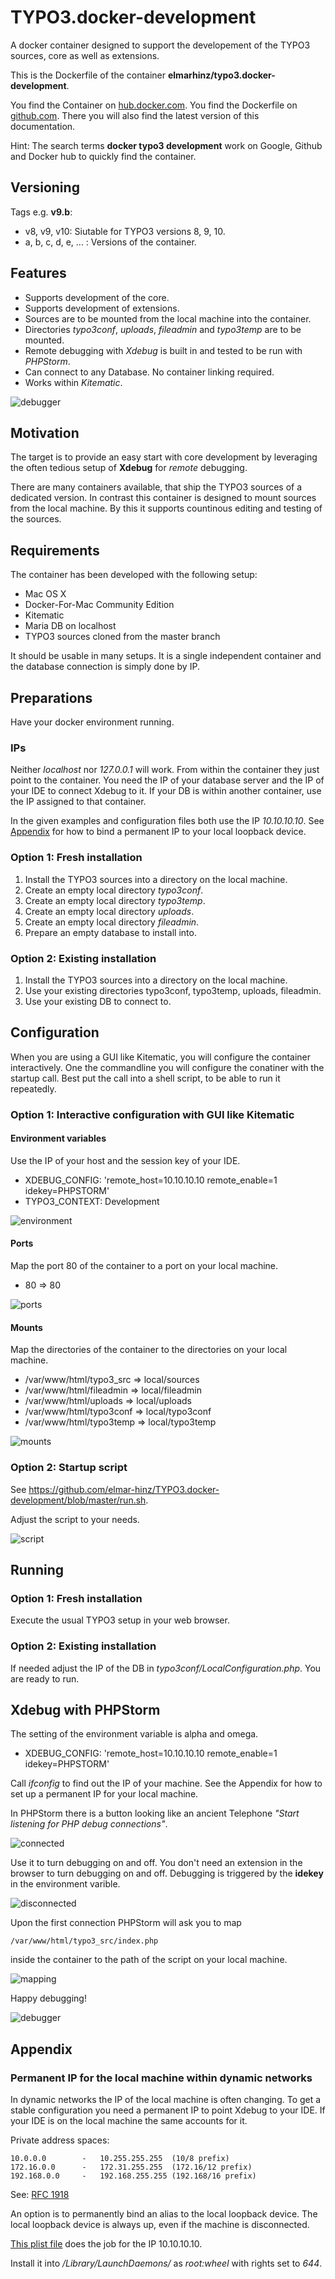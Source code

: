 TYPO3.docker-development
========================

A docker container designed to support the developement of the TYPO3 sources,
core as well as extensions.

This is the Dockerfile of the container **elmarhinz/typo3.docker-development**.

You find the Container on
[hub.docker.com](https://hub.docker.com/r/elmarhinz/typo3.docker-development/).
You find the Dockerfile on
[github.com](https://github.com/elmar-hinz/TYPO3.docker-development).
There you will also find the latest version of this documentation.

Hint: The search terms **docker typo3 development** work on Google, Github
and Docker hub to quickly find the container.

Versioning
----------

Tags e.g. **v9.b**:

* v8, v9, v10: Siutable for TYPO3 versions 8, 9, 10.
* a, b, c, d, e, ... : Versions of the container.

Features
--------

* Supports development of the core.
* Supports development of extensions.
* Sources are to be mounted from the local machine into the container.
* Directories *typo3conf*, *uploads*, *fileadmin* and *typo3temp* are to be mounted.
* Remote debugging with *Xdebug* is built in and tested to be run with *PHPStorm*.
* Can connect to any Database. No container linking required.
* Works within *Kitematic*.

![debugger](https://raw.githubusercontent.com/elmar-hinz/TYPO3.docker-development/master/img/debugger.png)

Motivation
----------

The target is to provide an easy start with core development by leveraging the
often tedious setup of **Xdebug** for *remote* debugging.

There are many containers available, that ship the TYPO3 sources of a dedicated
version. In contrast this container is designed to mount sources from the local
machine. By this it supports countinous editing and testing of the sources.

Requirements
------------

The container has been developed with the following setup:

* Mac OS X
* Docker-For-Mac Community Edition
* Kitematic
* Maria DB on localhost
* TYPO3 sources cloned from the master branch

It should be usable in many setups. It is a single independent container and
the database connection is simply done by IP.

Preparations
------------

Have your docker environment running.

### IPs

Neither _localhost_ nor _127.0.0.1_ will work. From within the container they
just point to the container. You need the IP of your database server and the
IP of your IDE to connect Xdebug to it. If your DB is within another container,
use the IP assigned to that container.

In the given examples and configuration files both use the IP _10.10.10.10_.
See [Appendix](#appendix) for how to bind a permanent IP to your local
loopback device.

### Option 1: Fresh installation

1. Install the TYPO3 sources into a directory on the local machine.
2. Create an empty local directory *typo3conf*.
3. Create an empty local directory *typo3temp*.
4. Create an empty local directory *uploads*.
5. Create an empty local directory *fileadmin*.
6. Prepare an empty database to install into.

### Option 2: Existing installation

1. Install the TYPO3 sources into a directory on the local machine.
2. Use your existing directories typo3conf, typo3temp, uploads, fileadmin.
3. Use your existing DB to connect to.

Configuration
-------------

When you are using a GUI like Kitematic, you will configure the container
interactively. One the commandline you will configure the conatiner with the
startup call. Best put the call into a shell script, to be able to run
it repeatedly.

### Option 1: Interactive configuration with GUI like Kitematic

#### Environment variables

Use the IP of your host and the session key of your IDE.

* XDEBUG_CONFIG: 'remote_host=10.10.10.10 remote_enable=1 idekey=PHPSTORM'
* TYPO3_CONTEXT: Development

![environment](https://raw.githubusercontent.com/elmar-hinz/TYPO3.docker-development/master/img/environment.png)

#### Ports

Map the port 80 of the container to a port on your local machine.

* 80 => 80

![ports](https://raw.githubusercontent.com/elmar-hinz/TYPO3.docker-development/master/img/ports.png)

#### Mounts

Map the directories of the container to the directories on your local
machine.

* /var/www/html/typo3_src => local/sources
* /var/www/html/fileadmin => local/fileadmin
* /var/www/html/uploads   => local/uploads
* /var/www/html/typo3conf => local/typo3conf
* /var/www/html/typo3temp => local/typo3temp

![mounts](https://raw.githubusercontent.com/elmar-hinz/TYPO3.docker-development/master/img/mounts.png)

### Option 2: Startup script

See https://github.com/elmar-hinz/TYPO3.docker-development/blob/master/run.sh.

Adjust the script to your needs.

![script](https://raw.githubusercontent.com/elmar-hinz/TYPO3.docker-development/master/img/script.png)

Running
-------

### Option 1: Fresh installation

Execute the usual TYPO3 setup in your web browser.

### Option 2: Existing installation

If needed adjust the IP of the DB in *typo3conf/LocalConfiguration.php*.
You are ready to run.

Xdebug with PHPStorm
--------------------

The setting of the environment variable is alpha and omega.

* XDEBUG_CONFIG: 'remote_host=10.10.10.10 remote_enable=1 idekey=PHPSTORM'

Call *ifconfig* to find out the IP of your machine. See the Appendix for how
to set up a permanent IP for your local machine.

In PHPStorm there is a button looking like an ancient Telephone
*"Start listening for PHP debug connections"*.

![connected](https://raw.githubusercontent.com/elmar-hinz/TYPO3.docker-development/master/img/connected.png)

Use it to turn debugging on and off. You don't need an extension in the browser
to turn debugging on and off. Debugging is triggered by the __idekey__ in the
environment varible.

![disconnected](https://raw.githubusercontent.com/elmar-hinz/TYPO3.docker-development/master/img/disconnected.png)

Upon the first connection PHPStorm will ask you to map

    /var/www/html/typo3_src/index.php

inside the container to the path of the script on your local machine.

![mapping](https://raw.githubusercontent.com/elmar-hinz/TYPO3.docker-development/master/img/mapping.png)

Happy debugging!

![debugger](https://raw.githubusercontent.com/elmar-hinz/TYPO3.docker-development/master/img/debugger.png)

Appendix
--------

### Permanent IP for the local machine within dynamic networks

In dynamic networks the IP of the local machine is often changing. To get a
stable configuration you need a permanent IP to point Xdebug to your IDE.
If your IDE is on the local machine the same accounts for it.

Private address spaces:

    10.0.0.0        -   10.255.255.255  (10/8 prefix)
    172.16.0.0      -   172.31.255.255  (172.16/12 prefix)
    192.168.0.0     -   192.168.255.255 (192.168/16 prefix)

See: [RFC 1918](https://tools.ietf.org/html/rfc1918)

An option is to permanently bind an alias to the local loopback device.
The local loopback device is always up, even if the machine is disconnected.

[This plist file](https://github.com/elmar-hinz/TYPO3.docker-development/blob/master/alias.lo0.10.10.10.10.plist) does
the job for the IP 10.10.10.10.

Install it into _/Library/LaunchDaemons/_ as _root:wheel_ with rights set to
_644_.



